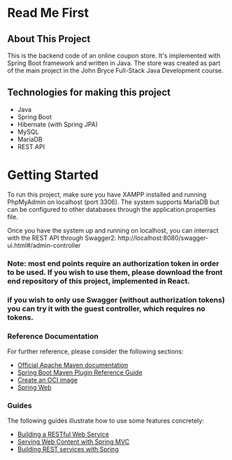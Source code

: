 # Read Me First

## About This Project
This is the backend code of an online coupon store. It's implemented with Spring Boot framework and written in Java.
The store was created as part of the main project in the John Bryce Full-Stack Java Development course.

## Technologies for making this project
- Java
- Spring Boot
- Hibernate (with Spring JPA)
- MySQL
- MariaDB
- REST API

# Getting Started

To run this project, make sure you have XAMPP installed and running PhpMyAdmin on localhost (port 3306). 
The system supports MariaDB but can be configured to other databases through the application.properties file. 

Once you have the system up and running on localhost, you can interract with the REST API through Swagger2:
http://localhost:8080/swagger-ui.html#/admin-controller

### Note: most end points require an authorization token in order to be used. If you wish to use them, please download the front end repository of this project, implemented in React.
### if you wish to only use Swagger (without authorization tokens) you can try it with the guest controller, which requires no tokens.

### Reference Documentation
For further reference, please consider the following sections:

* [Official Apache Maven documentation](https://maven.apache.org/guides/index.html)
* [Spring Boot Maven Plugin Reference Guide](https://docs.spring.io/spring-boot/docs/2.5.3/maven-plugin/reference/html/)
* [Create an OCI image](https://docs.spring.io/spring-boot/docs/2.5.3/maven-plugin/reference/html/#build-image)
* [Spring Web](https://docs.spring.io/spring-boot/docs/2.5.3/reference/htmlsingle/#boot-features-developing-web-applications)

### Guides
The following guides illustrate how to use some features concretely:

* [Building a RESTful Web Service](https://spring.io/guides/gs/rest-service/)
* [Serving Web Content with Spring MVC](https://spring.io/guides/gs/serving-web-content/)
* [Building REST services with Spring](https://spring.io/guides/tutorials/bookmarks/)








